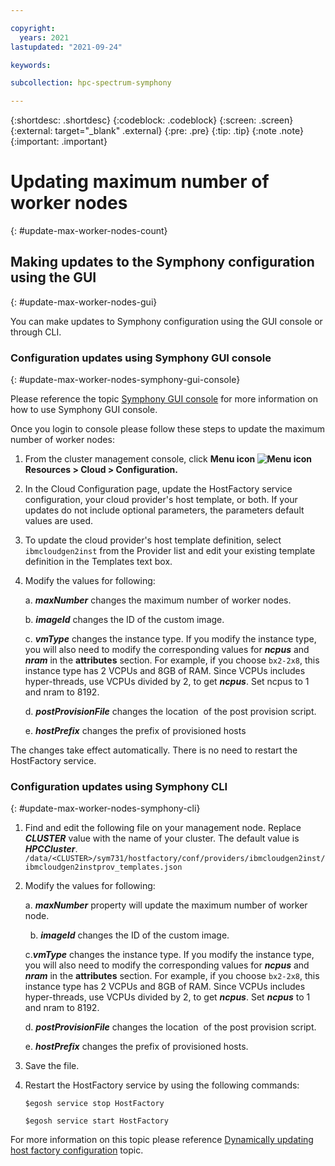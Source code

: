 ```yaml
---

copyright:
  years: 2021
lastupdated: "2021-09-24"

keywords: 

subcollection: hpc-spectrum-symphony

---
```


{:shortdesc: .shortdesc}
{:codeblock: .codeblock}
{:screen: .screen}
{:external: target="_blank" .external}
{:pre: .pre}
{:tip: .tip}
{:note .note}
{:important: .important}

# Updating maximum number of worker nodes
{: #update-max-worker-nodes-count}

## Making updates to the Symphony configuration using the GUI
{: #update-max-worker-nodes-gui}

You can make updates to Symphony configuration using the GUI console or through CLI.

### Configuration updates using Symphony GUI console
{: #update-max-worker-nodes-symphony-gui-console}

Please reference the topic [Symphony GUI console](/docs/hpc-spectrum-symphony?topic=hpc-spectrum-symphony-gui-console&interface=ui) for more information on how to use Symphony GUI console. 

Once you login to console please follow these steps to update the maximum number of worker nodes:

1. From the cluster management console, click **Menu icon ![Menu icon](../../icons/icon_hamburger.svg) Resources > Cloud > Configuration.**

2. In the Cloud Configuration page, update the HostFactory service configuration, your cloud provider's host template, or both. If your updates do not include optional parameters, the parameters default values are used.

3. To update the cloud provider's host template definition, select ``ibmcloudgen2inst`` from the Provider list and edit your existing template definition in the Templates text box.

4. Modify the values for following:

    a. ***maxNumber*** changes the maximum number of worker nodes. 
  
    b. ***imageId*** changes the ID of the custom image.

    c. ***vmType*** changes the instance type. If you modify the instance type, you will also need to modify the corresponding values for ***ncpus*** and ***nram*** in the **attributes** section. For example, if you choose ``bx2-2x8``, this instance type has 2 VCPUs and 8GB of RAM. Since VCPUs includes hyper-threads, use VCPUs divided by 2, to get ***ncpus***. Set ncpus to 1 and nram to 8192.

    d. ***postProvisionFile*** changes the location  of the post provision script.

    e. ***hostPrefix*** changes the prefix of provisioned hosts

The changes take effect automatically. There is no need to restart the HostFactory service.

### Configuration updates using Symphony CLI
{: #update-max-worker-nodes-symphony-cli}

1. Find and edit the following file on your management node. Replace ***CLUSTER*** value with the name of your cluster. The default value is ***HPCCluster***. 
``/data/<CLUSTER>/sym731/hostfactory/conf/providers/ibmcloudgen2inst/ibmcloudgen2instprov_templates.json``

2.  Modify the values for following:

    a. ***maxNumber*** property will update the maximum number of worker node.

     
    b. ***imageId*** changes the ID of the custom image.


    c.***vmType*** changes the instance type. If you modify the instance type, you will also need to modify the corresponding values for ***ncpus*** and ***nram*** in the **attributes** section. For example, if you choose ``bx2-2x8``, this instance type has 2 VCPUs and 8GB of RAM. Since VCPUs includes hyper-threads, use VCPUs divided by 2, to get ***ncpus***. Set ***ncpus*** to 1 and nram to 8192.
    
    d. ***postProvisionFile*** changes the location  of the post provision script.


    e. ***hostPrefix*** changes the prefix of provisioned hosts.

3. Save the file.

4. Restart the HostFactory service by using the following commands:

      ``$egosh service stop HostFactory``
      
      ``$egosh service start HostFactory``

For more information on this topic please reference 
 [Dynamically updating host factory configuration](/docs/en/spectrum-symphony/7.3.1?topic=bursting-dynamically-updating-host-factory-configuration) topic.

